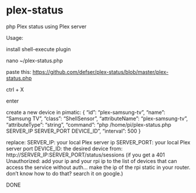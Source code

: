 # plex-status
php Plex status using Plex server

Usage:


install shell-execute plugin

nano ~/plex-status.php

paste this: https://github.com/defser/plex-status/blob/master/plex-status.php

ctrl + X

enter

create a new device in pimatic:
{
“id”: “plex-samsung-tv”,
“name”: “Samsung TV”,
“class”: “ShellSensor”,
“attributeName”: “plex-samsung-tv”,
“attributeType”: “string”,
“command”: “php /home/pi/plex-status.php SERVER_IP SERVER_PORT DEVICE_ID”,
“interval”: 500
}

replace:
SERVER_IP: your local Plex server ip
SERVER_PORT: your local Plex server port
DEVICE_ID: the desired device from: http://SERVER_IP:SERVER_PORT/status/sessions
(if you get a 401 Unauthorized: add your ip and your rpi ip to the list of devices that can access the service without auth… make the ip of the rpi static in your router. don’t know how to do that? search it on google.)

DONE
